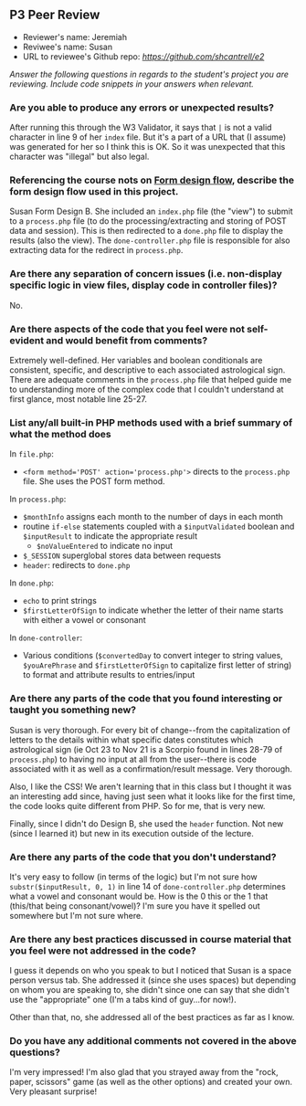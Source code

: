 ## P3 Peer Review

+ Reviewer's name: Jeremiah
+ Reviwee's name: Susan
+ URL to reviewee's Github repo: *<https://github.com/shcantrell/e2>*

*Answer the following questions in regards to the student's project you are reviewing. Include code snippets in your answers when relevant.*


### Are you able to produce any errors or unexpected results?
After running this through the W3 Validator, it says that `|` is not a valid character in line 9 of her `index` file. But it's a part of a URL that (I assume) was generated for her so I think this is OK. So it was unexpected that this character was "illegal" but also legal.

### Referencing the course nots on [Form design flow](https://hesweb.dev/e2/notes#/php/form-flow), describe the form design flow used in this project.
Susan Form Design B. She included an `index.php` file (the "view") to submit to a `process.php` file (to do the processing/extracting and storing of POST data and session). This is then redirected to a `done.php` file to display the results (also the view). The `done-controller.php` file is responsible for also extracting data for the redirect in `process.php`.

### Are there any separation of concern issues (i.e. non-display specific logic in view files, display code in controller files)? 
No.

### Are there aspects of the code that you feel were not self-evident and would benefit from comments?
Extremely well-defined. Her variables and boolean conditionals are consistent, specific, and descriptive to each associated astrological sign. There are adequate comments in the `process.php` file that helped guide me to understanding more of the complex code that I couldn't understand at first glance, most notable line 25-27. 

### List any/all built-in PHP methods used with a brief summary of what the method does
In `file.php`:
- `<form method='POST' action='process.php'>` directs to the `process.php` file. She uses the POST form method.

In `process.php`:
- `$monthInfo` assigns each month to the number of days in each month
- routine `if-else` statements coupled with a `$inputValidated` boolean and `$inputResult` to indicate the appropriate result
    - `$noValueEntered` to indicate no input
- `$_SESSION` superglobal stores data between requests
- `header`: redirects to `done.php`

In `done.php`:
- `echo` to print strings
- `$firstLetterOfSign` to indicate whether the letter of their name starts with either a vowel or consonant

In `done-controller`:
- Various conditions (`$convertedDay` to convert integer to string values, `$youArePhrase` and `$firstLetterOfSign` to capitalize first letter of string) to format and attribute results to entries/input

### Are there any parts of the code that you found interesting or taught you something new?
Susan is very thorough. For every bit of change--from the capitalization of letters to the details within what specific dates constitutes which astrological sign (ie Oct 23 to Nov 21 is a Scorpio found in lines 28-79 of `process.php`) to having no input at all from the user--there is code associated with it as well as a confirmation/result message. Very thorough. 

Also, I like the CSS! We aren't learning that in this class but I thought it was an interesting add since, having just seen what it looks like for the first time, the code looks quite different from PHP. So for me, that is very new.

Finally, since I didn't do Design B, she used the `header` function. Not new (since I learned it) but new in its execution outside of the lecture. 

### Are there any parts of the code that you don't understand?
It's very easy to follow (in terms of the logic) but I'm not sure how `substr($inputResult, 0, 1)` in line 14 of `done-controller.php` determines what a vowel and consonant would be. How is the 0 this or the 1 that (this/that being consonant/vowel)? I'm sure you have it spelled out somewhere but I'm not sure where.

### Are there any best practices discussed in course material that you feel were not addressed in the code?
I guess it depends on who you speak to but I noticed that Susan is a space person versus tab. She addressed it (since she uses spaces) but depending on whom you are speaking to, she didn't since one can say that she didn't use the "appropriate" one (I'm a tabs kind of guy...for now!).

Other than that, no, she addressed all of the best practices as far as I know.

### Do you have any additional comments not covered in the above questions?
I'm very impressed! I'm also glad that you strayed away from the "rock, paper, scissors" game (as well as the other options) and created your own. Very pleasant surprise!